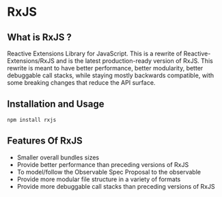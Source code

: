 # RxJS

## What is RxJS ?
Reactive Extensions Library for JavaScript. This is a rewrite of Reactive-Extensions/RxJS and is the latest production-ready version of RxJS. This rewrite is meant to have better performance, better modularity, better debuggable call stacks, while staying mostly backwards compatible, with some breaking changes that reduce the API surface.

## Installation and Usage

    npm install rxjs

## Features Of RxJS

- Smaller overall bundles sizes
- Provide better performance than preceding versions of RxJS
- To model/follow the Observable Spec Proposal to the observable
- Provide more modular file structure in a variety of formats
- Provide more debuggable call stacks than preceding versions of RxJS
